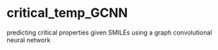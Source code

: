# critical_temp_GCNN
predicting critical properties given SMILEs using a graph convolutional neural network
